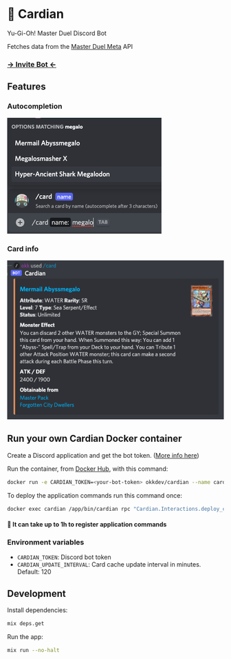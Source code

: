 # 🎴 Cardian

Yu-Gi-Oh! Master Duel Discord Bot

Fetches data from the [Master Duel Meta](https://masterduelmeta.com/) API

### [-> Invite Bot <-](https://discord.com/api/oauth2/authorize?client_id=944183782745997362&permissions=3072&scope=applications.commands%20bot)

## Features

### Autocompletion

![autocompletion](screenshots/autocomplete.png)

### Card info

![card info](screenshots/embed.png)

## Run your own Cardian Docker container

Create a Discord application and get the bot token. ([More info here](https://discord.com/developers/docs/intro))

Run the container, from [Docker Hub](https://hub.docker.com/repository/docker/okkdev/cardian), with this command:

```sh
docker run -e CARDIAN_TOKEN=<your-bot-token> okkdev/cardian --name cardian
```

To deploy the application commands run this command once:

```sh
docker exec cardian /app/bin/cardian rpc "Cardian.Interactions.deploy_commands()"
```

#### 🚨 It can take up to 1h to register application commands

### Environment variables

- `CARDIAN_TOKEN`: Discord bot token
- `CARDIAN_UPDATE_INTERVAL`: Card cache update interval in minutes. Default: 120

## Development

Install dependencies:

```sh
mix deps.get
```

Run the app:

```sh
mix run --no-halt
```
